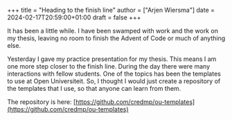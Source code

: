 +++
title = "Heading to the finish line"
author = ["Arjen Wiersma"]
date = 2024-02-17T20:59:00+01:00
draft = false
+++

It has been a little while. I have been swamped with work and the work on my thesis, leaving no room to finish the Advent of Code or much of anything else.

Yesterday I gave my practice presentation for my thesis. This means I am one more step closer to the finish line. During the day there were many interactions with fellow students. One of the topics has been the templates to use at Open Universiteit. So, I thought I would just create a repository of the templates that I use, so that anyone can learn from them.

The repository is here: [https://github.com/credmp/ou-templates](https://github.com/credmp/ou-templates)
